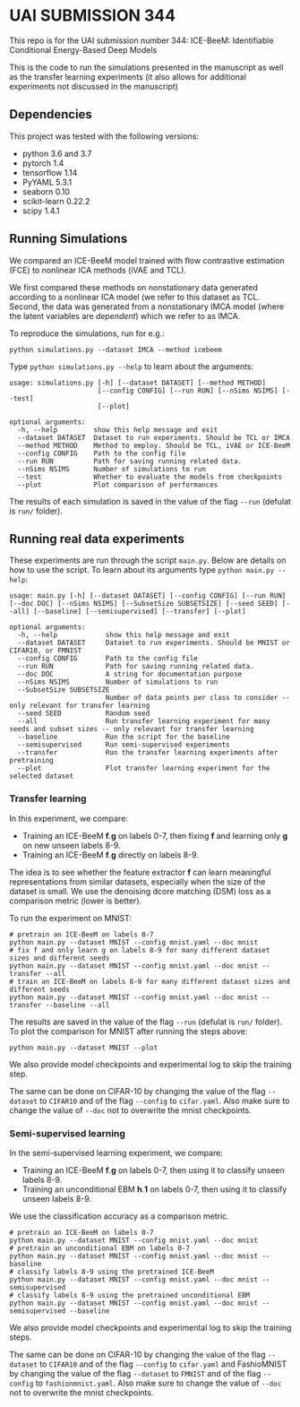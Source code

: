 # UAI SUBMISSION 344

This repo is for the UAI submission number 344: ICE-BeeM: Identifiable Conditional Energy-Based Deep Models

This is the code to run the simulations presented in the manuscript as well as the transfer learning experiments (it also allows for additional experiments not discussed in the manuscript)

## Dependencies

This project was tested with the following versions:

- python 3.6 and 3.7
- pytorch 1.4
- tensorflow 1.14
- PyYAML 5.3.1
- seaborn 0.10
- scikit-learn 0.22.2
- scipy 1.4.1

## Running Simulations

We compared an ICE-BeeM model trained with flow contrastive estimation (FCE) to nonlinear ICA methods (iVAE and TCL).

 We first compared these methods on nonstationary data generated according to a nonlinear ICA model (we refer to this dataset as TCL. Second, the data was generated from a nonstationary IMCA model (where the latent variables are _dependent_) which we refer to as IMCA.

To reproduce the simulations, run for e.g.:

```
python simulations.py --dataset IMCA --method icebeem
```

Type `python simulations.py --help` to learn about the arguments:

```
usage: simulations.py [-h] [--dataset DATASET] [--method METHOD]
                      [--config CONFIG] [--run RUN] [--nSims NSIMS] [--test]
                      [--plot]

optional arguments:
  -h, --help         show this help message and exit
  --dataset DATASET  Dataset to run experiments. Should be TCL or IMCA
  --method METHOD    Method to employ. Should be TCL, iVAE or ICE-BeeM
  --config CONFIG    Path to the config file
  --run RUN          Path for saving running related data.
  --nSims NSIMS      Number of simulations to run
  --test             Whether to evaluate the models from checkpoints
  --plot             Plot comparison of performances
```

The results of each simulation is saved in the value of the flag `--run` (defulat is `run/` folder).

## Running real data experiments

These experiments are run through the script `main.py`. Below are details on how to use the script. To learn about its arguments type `python main.py --help`:

```
usage: main.py [-h] [--dataset DATASET] [--config CONFIG] [--run RUN] [--doc DOC] [--nSims NSIMS] [--SubsetSize SUBSETSIZE] [--seed SEED] [--all] [--baseline] [--semisupervised] [--transfer] [--plot]

optional arguments:
  -h, --help            show this help message and exit
  --dataset DATASET     Dataset to run experiments. Should be MNIST or CIFAR10, or FMNIST
  --config CONFIG       Path to the config file
  --run RUN             Path for saving running related data.
  --doc DOC             A string for documentation purpose
  --nSims NSIMS         Number of simulations to run
  --SubsetSize SUBSETSIZE
                        Number of data points per class to consider -- only relevant for transfer learning
  --seed SEED           Random seed
  --all                 Run transfer learning experiment for many seeds and subset sizes -- only relevant for transfer learning
  --baseline            Run the script for the baseline
  --semisupervised      Run semi-supervised experiments
  --transfer            Run the transfer learning experiments after pretraining
  --plot                Plot transfer learning experiment for the selected dataset
```

### Transfer learning

In this experiment, we compare:

- Training an ICE-BeeM **f**.**g** on labels 0-7, then fixing **f** and learning only **g** on new unseen labels 8-9. 
- Training an ICE-BeeM **f**.**g** directly on labels 8-9.

The idea is to see whether the feature extractor **f** can learn meaningful representations from similar datasets, especially when the size of the dataset is small. We use the denoising dcore matching (DSM) loss as a comparison metric (lower is better). 

To run the experiment on MNIST:

```
# pretrain an ICE-BeeM on labels 0-7
python main.py --dataset MNIST --config mnist.yaml --doc mnist
# fix f and only learn g on labels 8-9 for many different dataset sizes and different seeds
python main.py --dataset MNIST --config mnist.yaml --doc mnist --transfer --all
# train an ICE-BeeM on labels 8-9 for many different dataset sizes and different seeds
python main.py --dataset MNIST --config mnist.yaml --doc mnist --transfer --baseline --all
```

The results are saved in the value of the flag `--run` (defulat is `run/` folder). To plot the comparison for MNIST after running the steps above:

```
python main.py --dataset MNIST --plot
```

We also provide model checkpoints and experimental log to skip the training step.

The same can be done on CIFAR-10 by changing the value of the flag `--dataset` to `CIFAR10` and of the flag `--config` to `cifar.yaml`. Also make sure to change the value of `--doc` not to overwrite the mnist checkpoints.

### Semi-supervised learning

In the semi-supervised learning experiment, we compare:

- Training an ICE-BeeM **f**.**g** on labels 0-7, then using it to classify unseen labels 8-9.
- Training an unconditional EBM **h**.**1** on labels 0-7, then using it to classify unseen labels 8-9.

We use the classification accuracy as a comparison metric.

```
# pretrain an ICE-BeeM on labels 0-7
python main.py --dataset MNIST --config mnist.yaml --doc mnist
# pretrain an unconditional EBM on labels 0-7
python main.py --dataset MNIST --config mnist.yaml --doc mnist --baseline
# classify labels 8-9 using the pretrained ICE-BeeM
python main.py --dataset MNIST --config mnist.yaml --doc mnist --semisupervised
# classify labels 8-9 using the pretrained unconditional EBM
python main.py --dataset MNIST --config mnist.yaml --doc mnist --semisupervised --baseline
```

We also provide model checkpoints and experimental log to skip the training steps.

The same can be done on CIFAR-10 by changing the value of the flag `--dataset` to `CIFAR10` and of the flag `--config` to `cifar.yaml` and FashioMNIST by changing the value of the flag `--dataset` to `FMNIST` and of the flag `--config` to `fashionmnist.yaml`. Also make sure to change the value of `--doc` not to overwrite the mnist checkpoints.
